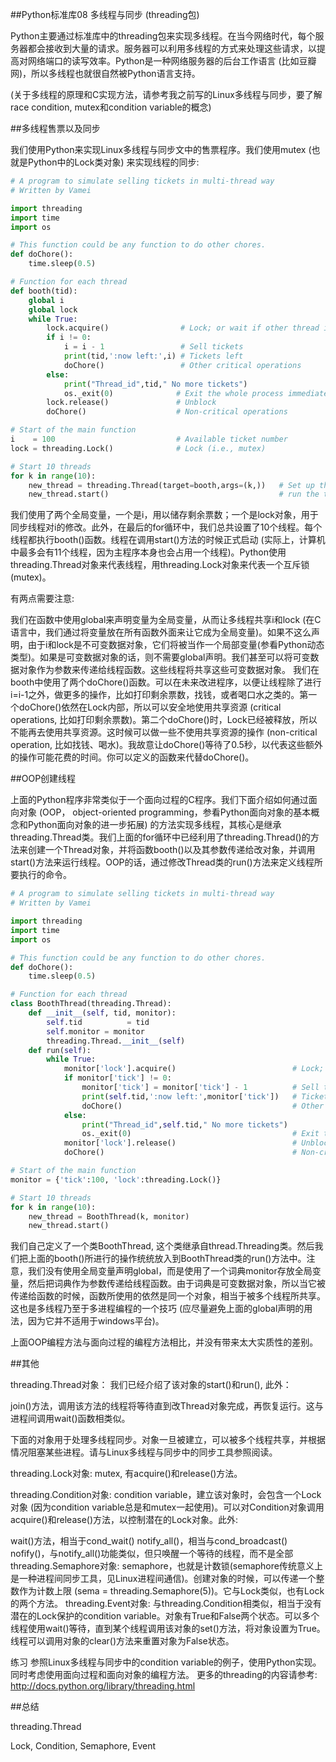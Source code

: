 ##Python标准库08 多线程与同步 (threading包)


 

Python主要通过标准库中的threading包来实现多线程。在当今网络时代，每个服务器都会接收到大量的请求。服务器可以利用多线程的方式来处理这些请求，以提高对网络端口的读写效率。Python是一种网络服务器的后台工作语言 (比如豆瓣网)，所以多线程也就很自然被Python语言支持。

(关于多线程的原理和C实现方法，请参考我之前写的Linux多线程与同步，要了解race condition, mutex和condition variable的概念)

 

##多线程售票以及同步

我们使用Python来实现Linux多线程与同步文中的售票程序。我们使用mutex (也就是Python中的Lock类对象) 来实现线程的同步:

```python
# A program to simulate selling tickets in multi-thread way
# Written by Vamei

import threading
import time
import os

# This function could be any function to do other chores.
def doChore():
    time.sleep(0.5)

# Function for each thread
def booth(tid):
    global i
    global lock
    while True:
        lock.acquire()                # Lock; or wait if other thread is holding the lock
        if i != 0:
            i = i - 1                 # Sell tickets
            print(tid,':now left:',i) # Tickets left
            doChore()                 # Other critical operations
        else:
            print("Thread_id",tid," No more tickets")
            os._exit(0)              # Exit the whole process immediately
        lock.release()               # Unblock
        doChore()                    # Non-critical operations

# Start of the main function
i    = 100                           # Available ticket number 
lock = threading.Lock()              # Lock (i.e., mutex)

# Start 10 threads
for k in range(10):
    new_thread = threading.Thread(target=booth,args=(k,))   # Set up thread; target: the callable (function) to be run, args: the argument for the callable 
    new_thread.start()                                      # run the thread
```

我们使用了两个全局变量，一个是i，用以储存剩余票数；一个是lock对象，用于同步线程对i的修改。此外，在最后的for循环中，我们总共设置了10个线程。每个线程都执行booth()函数。线程在调用start()方法的时候正式启动 (实际上，计算机中最多会有11个线程，因为主程序本身也会占用一个线程)。Python使用threading.Thread对象来代表线程，用threading.Lock对象来代表一个互斥锁 (mutex)。

有两点需要注意:

我们在函数中使用global来声明变量为全局变量，从而让多线程共享i和lock (在C语言中，我们通过将变量放在所有函数外面来让它成为全局变量)。如果不这么声明，由于i和lock是不可变数据对象，它们将被当作一个局部变量(参看Python动态类型)。如果是可变数据对象的话，则不需要global声明。我们甚至可以将可变数据对象作为参数来传递给线程函数。这些线程将共享这些可变数据对象。
我们在booth中使用了两个doChore()函数。可以在未来改进程序，以便让线程除了进行i=i-1之外，做更多的操作，比如打印剩余票数，找钱，或者喝口水之类的。第一个doChore()依然在Lock内部，所以可以安全地使用共享资源 (critical operations, 比如打印剩余票数)。第二个doChore()时，Lock已经被释放，所以不能再去使用共享资源。这时候可以做一些不使用共享资源的操作 (non-critical operation, 比如找钱、喝水)。我故意让doChore()等待了0.5秒，以代表这些额外的操作可能花费的时间。你可以定义的函数来代替doChore()。
 

##OOP创建线程

上面的Python程序非常类似于一个面向过程的C程序。我们下面介绍如何通过面向对象 (OOP， object-oriented programming，参看Python面向对象的基本概念和Python面向对象的进一步拓展) 的方法实现多线程，其核心是继承threading.Thread类。我们上面的for循环中已经利用了threading.Thread()的方法来创建一个Thread对象，并将函数booth()以及其参数传递给改对象，并调用start()方法来运行线程。OOP的话，通过修改Thread类的run()方法来定义线程所要执行的命令。

```python
# A program to simulate selling tickets in multi-thread way
# Written by Vamei

import threading
import time
import os

# This function could be any function to do other chores.
def doChore():
    time.sleep(0.5)

# Function for each thread
class BoothThread(threading.Thread):
    def __init__(self, tid, monitor):
        self.tid          = tid
        self.monitor = monitor
        threading.Thread.__init__(self)
    def run(self):
        while True:
            monitor['lock'].acquire()                          # Lock; or wait if other thread is holding the lock
            if monitor['tick'] != 0:
                monitor['tick'] = monitor['tick'] - 1          # Sell tickets
                print(self.tid,':now left:',monitor['tick'])   # Tickets left
                doChore()                                      # Other critical operations
            else:
                print("Thread_id",self.tid," No more tickets")
                os._exit(0)                                    # Exit the whole process immediately
            monitor['lock'].release()                          # Unblock
            doChore()                                          # Non-critical operations

# Start of the main function
monitor = {'tick':100, 'lock':threading.Lock()}

# Start 10 threads
for k in range(10):
    new_thread = BoothThread(k, monitor)
    new_thread.start()
```
我们自己定义了一个类BoothThread, 这个类继承自thread.Threading类。然后我们把上面的booth()所进行的操作统统放入到BoothThread类的run()方法中。注意，我们没有使用全局变量声明global，而是使用了一个词典monitor存放全局变量，然后把词典作为参数传递给线程函数。由于词典是可变数据对象，所以当它被传递给函数的时候，函数所使用的依然是同一个对象，相当于被多个线程所共享。这也是多线程乃至于多进程编程的一个技巧 (应尽量避免上面的global声明的用法，因为它并不适用于windows平台)。

上面OOP编程方法与面向过程的编程方法相比，并没有带来太大实质性的差别。

 

##其他

threading.Thread对象： 我们已经介绍了该对象的start()和run(), 此外：

join()方法，调用该方法的线程将等待直到改Thread对象完成，再恢复运行。这与进程间调用wait()函数相类似。
 

下面的对象用于处理多线程同步。对象一旦被建立，可以被多个线程共享，并根据情况阻塞某些进程。请与Linux多线程与同步中的同步工具参照阅读。

threading.Lock对象: mutex, 有acquire()和release()方法。

threading.Condition对象: condition variable，建立该对象时，会包含一个Lock对象 (因为condition variable总是和mutex一起使用)。可以对Condition对象调用acquire()和release()方法，以控制潜在的Lock对象。此外:

wait()方法，相当于cond_wait()
notify_all()，相当与cond_broadcast()
nofify()，与notify_all()功能类似，但只唤醒一个等待的线程，而不是全部
threading.Semaphore对象: semaphore，也就是计数锁(semaphore传统意义上是一种进程间同步工具，见Linux进程间通信)。创建对象的时候，可以传递一个整数作为计数上限 (sema = threading.Semaphore(5))。它与Lock类似，也有Lock的两个方法。
threading.Event对象: 与threading.Condition相类似，相当于没有潜在的Lock保护的condition variable。对象有True和False两个状态。可以多个线程使用wait()等待，直到某个线程调用该对象的set()方法，将对象设置为True。线程可以调用对象的clear()方法来重置对象为False状态。
 
 
练习
参照Linux多线程与同步中的condition variable的例子，使用Python实现。同时考虑使用面向过程和面向对象的编程方法。
更多的threading的内容请参考:
http://docs.python.org/library/threading.html

 

##总结

threading.Thread

Lock, Condition, Semaphore, Event

